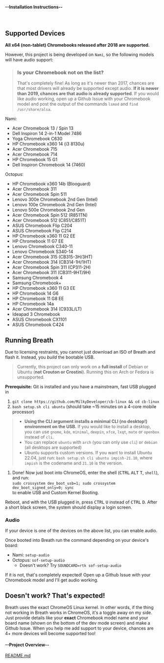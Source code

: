 <!-- select:start -->
<!-- select-menu-labels: View: -->

#### --Installation Instructions--

<br>

## Supported Devices

**All x64 (non-tablet) Chromebooks released after 2018 are supported.**

However, this project is being developed on `Nami`, so the following models will have audio support:

> ### Is your Chromebook not on the list?
> That's completely fine! As long as it's newer than 2017, chances are that most drivers will already be supported except audio. **If it is newer than 2019, chances are that audio is already supported**. If you would like audio working, open up a Github Issue with your Chromebook model and post the output of the commands `lsmod` and `find /usr/share/alsa`.

Nami:
* Acer Chromebook 13 / Spin 13
* Dell Inspiron 14 2-in-1 Model 7486 
* Yoga Chromebook C630
* HP Chromebook x360 14 (i3 8130u)
* Acer Chromebook 715
* Acer Chromebook 714
* HP Chromebook 15 G1
* Dell Inspiron Chromebook 14 (7460)

Octopus:
* HP Chromebook x360 14b (Blooguard)
* Acer Chromebook 311
* Acer Chromebook Spin 511
* Lenovo 300e Chromebook 2nd Gen (Intel)
* Lenovo 100e Chromebook 2nd Gen (Intel)
* Lenovo 500e Chromebook 2nd Gen
* Acer Chromebook Spin 512 (R851TN)
* Acer Chromebook 512 (C851/C851T)
* ASUS Chromebook Flip C204
* ASUS Chromebook Flip C214
* HP Chromebook x360 11 G2 EE
* HP Chromebook 11 G7 EE
* Lenovo Chromebook C340-11
* Lenovo Chromebook S340-14
* Acer Chromebook 315 (CB315-3H/3HT)
* Acer Chromebook 314 (CB314-1H/1HT)
* Acer Chromebook Spin 311 (CP311-2H)
* Acer Chromebook 311 (CB311-9HT/9H)
* Samsung Chromebook 4
* Samsung Chromebook+
* HP Chromebook x360 11 G3 EE
* HP Chromebook 14 G6
* HP Chromebook 11 G8 EE
* HP Chromebook 14a
* Acer Chromebook 314 (C933L/LT)
* Ideapad 3 Chromebook
* ASUS Chromebook CX1101
* ASUS Chromebook C424

## Running Breath

Due to licensing restraints, you cannot just download an ISO of Breath and flash it. Instead, you *build* the bootable USB.
> Currently, this project can only work on a **full install** of Debian or Ubuntu (**not Crouton or Crostini**). Running this on Arch or Fedora is unsupported.

**Prerequisite:** Git is installed and you have a mainstream, fast USB plugged in

1. `git clone https://github.com/MilkyDeveloper/cb-linux && cd cb-linux`
2. `bash setup.sh cli ubuntu`
(should take ~15 minutes on a 4-core mobile processor)

> * **Using the CLI argument installs a minimal CLI (no desktop!) environment on the USB.** If you would like to install a desktop, you can use `gnome`, `kde`, `minimal`, `deepin`, `xfce`, `lxqt`, `mate` or `openbox` instead of `cli`.
> * You can replace `ubuntu` with `arch` (you can only use `cli`) or `debian` (all desktops are supported)
> * Ubuntu supports custom versions. If you want to install Ubuntu 22.04, just run: `bash setup.sh cli ubuntu impish-21.10`, where `impish` is the codename and `21.10` is the version.

1. Done! Now just boot into ChromeOS, enter the shell (<kbd>CTRL</kbd> <kbd>ALT</kbd> <kbd>T</kbd>, `shell`), and run:  
`sudo crossystem dev_boot_usb=1; sudo crossystem dev_boot_signed_only=0; sync`  
to enable USB and Custom Kernel Booting.

Reboot, and with the USB plugged in, press <kbd>CTRL</kbd> <kbd>U</kbd> instead of <kbd>CTRL</kbd> <kbd>D</kbd>. After a short black screen, the system should display a login screen.

### Audio

If your device is one of the devices on the above list, you can enable audio.

Once booted into Breath run the command depending on your device's board:

- Nami: `setup-audio`
- Octopus: `sof-setup-audio`
  - Doesn't work? Try `SOUNDCARD=rtk sof-setup-audio`

If it is not, that's completely expected! Open up a Github Issue with your Chromebook model and I'll  get audio working.

## Doesn't work? That's expected!

Breath uses the exact ChromeOS Linux kernel. In other words, if the thing not working in Breath works in ChromeOS, it's a toggle away on my side. Just provide details like your **exact** Chromebook model name and your board name (shown on the bottom of the dev mode screen) and make a Github Issue. When you help me add support to your device, chances are 4+ more devices will become supported too!

#### --Project Overview--

[README.md](https://raw.githubusercontent.com/MilkyDeveloper/cb-linux/main/README.md ':include')

<!-- select:end -->